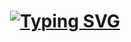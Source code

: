<a href="https://git.io/typing-svg"><h1 align="center"><img src="https://readme-typing-svg.demolab.com?font=Fira+Code&size=25&pause=1000&color=FFB000&width=435&lines=.+42-Cursus-Get-Next-Line+.+" alt="Typing SVG" /></h1></a>
